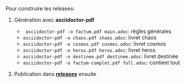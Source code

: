 Pour construire les releases: 

1. Génération avec **asciidoctor-pdf**
    * ` asciidoctor-pdf -o factum.pdf main.adoc`: règles générales
    *  `asciidoctor-pdf -o chaos.pdf chaos.adoc`: livret chaos  
    *  `asciidoctor-pdf -o cosmos.pdf cosmos.adoc`: livret cosmos   
    *  `asciidoctor-pdf -o heros.pdf heros.adoc`: livret heros   
    *  `asciidoctor-pdf -o destinee.pdf destinee.adoc`: livret destinée 
    *  `asciidoctor-pdf -o factum-complet.pdf full.adoc`: contient tout 
     
2. Publication dans [**releases**](https://github.com/aleascript/factum/releases/new) ensuite
